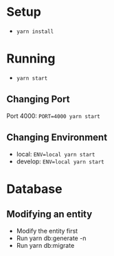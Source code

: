 # Setup

- `yarn install`

# Running

- `yarn start`

## Changing Port

Port 4000: `PORT=4000 yarn start`

## Changing Environment

- local: `ENV=local yarn start`
- develop: `ENV=local yarn start`

# Database

## Modifying an entity

- Modify the entity first
- Run yarn db:generate -n <NameOfMigration>
- Run yarn db:migrate
